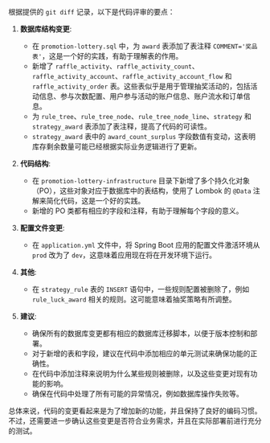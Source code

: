 根据提供的 `git diff` 记录，以下是代码评审的要点：

1. **数据库结构变更**:
    - 在 `promotion-lottery.sql` 中，为 `award` 表添加了表注释 `COMMENT='奖品表'`，这是一个好的实践，有助于理解表的作用。
    - 新增了 `raffle_activity`、`raffle_activity_count`、`raffle_activity_account`、`raffle_activity_account_flow` 和 `raffle_activity_order` 表。这些表似乎是用于管理抽奖活动的，包括活动信息、参与次数配置、用户参与活动的账户信息、账户流水和订单信息。
    - 为 `rule_tree`、`rule_tree_node`、`rule_tree_node_line`、`strategy` 和 `strategy_award` 表添加了表注释，提高了代码的可读性。
    - `strategy_award` 表中的 `award_count_surplus` 字段数值有变动，这表明库存剩余数量可能已经根据实际业务逻辑进行了更新。

2. **代码结构**:
    - 在 `promotion-lottery-infrastructure` 目录下新增了多个持久化对象（PO），这些对象对应于数据库中的表结构，使用了 Lombok 的 `@Data` 注解来简化代码，这是一个好的实践。
    - 新增的 PO 类都有相应的字段和注释，有助于理解每个字段的意义。

3. **配置文件变更**:
    - 在 `application.yml` 文件中，将 Spring Boot 应用的配置文件激活环境从 `prod` 改为了 `dev`，这意味着应用现在将在开发环境下运行。

4. **其他**:
    - 在 `strategy_rule` 表的 `INSERT` 语句中，一些规则配置被删除了，例如 `rule_luck_award` 相关的规则。这可能意味着抽奖策略有所调整。

5. **建议**:
    - 确保所有的数据库变更都有相应的数据库迁移脚本，以便于版本控制和部署。
    - 对于新增的表和字段，建议在代码中添加相应的单元测试来确保功能的正确性。
    - 在代码中添加注释来说明为什么某些规则被删除，以及这些变更对现有功能的影响。
    - 确保在代码中处理了所有可能的异常情况，例如数据库操作失败等。

总体来说，代码的变更看起来是为了增加新的功能，并且保持了良好的编码习惯。不过，还需要进一步确认这些变更是否符合业务需求，并且在实际部署前进行充分的测试。